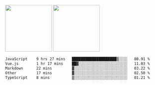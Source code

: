 <img src="https://github-readme-stats.vercel.app/api?username=Dream4ever&count_private=true&show_icons=true&theme=tokyonight" height="150" /> <img src="https://github-readme-stats.vercel.app/api/top-langs/?username=Dream4ever&count_private=true&show_icons=true&theme=tokyonight&langs_count=5&layout=compact" height="150" />

<!--START_SECTION:waka-->

```txt
JavaScript    9 hrs 27 mins   ████████████████████▒░░░░   80.91 %
Vue.js        1 hr 17 mins    ██▓░░░░░░░░░░░░░░░░░░░░░░   11.03 %
Markdown      22 mins         ▓░░░░░░░░░░░░░░░░░░░░░░░░   03.22 %
Other         17 mins         ▓░░░░░░░░░░░░░░░░░░░░░░░░   02.50 %
TypeScript    8 mins          ▒░░░░░░░░░░░░░░░░░░░░░░░░   01.21 %
```

<!--END_SECTION:waka-->
